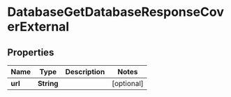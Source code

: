 

# DatabaseGetDatabaseResponseCoverExternal


## Properties

| Name | Type | Description | Notes |
|------------ | ------------- | ------------- | -------------|
|**url** | **String** |  |  [optional] |



